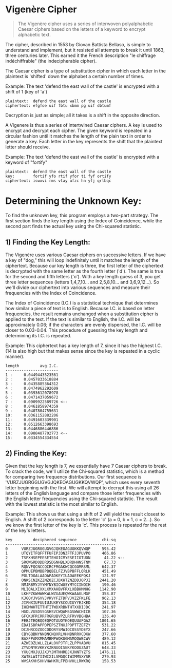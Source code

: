 # Vigenère Cipher
> The Vigenère cipher uses a series of interwoven polyalphabetic Caesar ciphers based on the letters of a keyword to encrypt alphabetic text.

The cipher, described in 1553 by Giovan Battista Bellaso, is simple to understand and implement, but it resisted all attempts to break it until 1863, three centuries later. This earned it the French description "le chiffrage indéchiffrable" (the indecipherable cipher).

The Caesar cipher is a type of substitution cipher in which each letter in the plaintext is 'shifted' down the alphabet a certain number of times.

Example: The text 'defend the east wall of the castle' is encrypted with a shift of 1 (key of 'a')
```
plaintext:  defend the east wall of the castle
ciphertext: efgfoe uif fbtu xbmm pg uif dbtumf
```
Decryption is just as simple; all it takes is a shift in the opposite direction.

A Vigenere is thus a series of intertwined Caesar ciphers. A key is used to encrypt and decrypt each cipher. The given keyword is repeated in a circular fashion until it matches the length of the plain text in order to generate a key. Each letter in the key represents the shift that the plaintext letter should receive.

Example: The text 'defend the east wall of the castle' is encrypted with a keyword of "fortify"
```
plaintext:  defend the east wall of the castle
key:        fortif yfo rtif yfor ti fyf ortify 
ciphertext: iswxvi rms vtay ufzc hn yfj qrlbqc
```

# Determining the Unknown Key:
To find the unknown key, this program employs a two-part strategy. The first section finds the key length using the Index of Coincidence, while the second part finds the actual key using the Chi-squared statistic.

## 1) Finding the Key Length:
The Vigenère uses various Caesar ciphers on successive letters. If we have a key of "dog," this will loop indefinitely until it matches the length of the ciphertext. Because our key length is three, the first letter of the ciphertext is decrypted with the same letter as the fourth letter ('d'). The same is true for the second and fifth letters ('o'). With a key length guess of 3, you get three letter sequences (letters 1,4,7,10... and 2,5,8,10... and 3,6,9,12...). So we'll divide our ciphertext into various sequences and measure their frequencies with the Index of Coincidence.

The Index of Coincidence (I.C.) is a statistical technique that determines how similar a piece of text is to English. Because I.C. is based on letter frequencies, the result remains unchanged when a substitution cipher is applied to the text. If the text is similar to English, the I.C. will be approximately 0.06; if the characters are evenly dispersed, the I.C. will be closer to 0.03-0.04. This procedure of guessing the key length and determining its I.C. is repeated.

Example: This ciphertext has a key length of 7, since it has the highest I.C. (14 is also high but that makes sense since the key is repeated in a cyclic manner).

```
length         avg I.C.
-----------------------
1 :     0.0449443523561
2 :     0.0457833618884
3 :     0.0435885364312
4 :     0.0474962292609
5 :     0.0393612078978
6 :     0.0471437059672
7 :     0.0909922589726 <--
8 :     0.0461858974359
9 :     0.0407804755631
10:     0.0361152882206
11:     0.0491603339901
12:     0.0512663398693
13:     0.0446886446886
14:     0.0988487702773 <--
15:     0.0334554334554
```

## 2) Finding the Key:
Given that the key length is 7, we essentially have 7 Caesar ciphers to break. To crack the code, we'll utilize the Chi-squared statistic, which is a method for comparing two frequency distributions. Our first sequence is 'VURZJUGRGGUGVGJQKEOAGUGKKQVWQP', which uses every seventh letter beginning with the first. We will attempt to decrypt this using all 26 letters of the English language and compare those letter frequencies with the English letter frequencies using the Chi-squared statistic. The result with the lowest statistic is the most similar to English.

Example: This shows us that using a shift of 2 will yield the result closest to English.  A shift of 2 corresponds to the letter 'c' (a = 0, b = 1, c = 2...).  So we know the first letter of the key is 'c'.  This process is repeated for the rest of the key's letters.
```
key         deciphered sequence           chi-sq
------------------------------------------------
0      VURZJUGRGGUGVGJQKEOAGUGKKQVWQP     595.42
1      UTQYITFQFFTFUFIPJDNZFTFJJPUVPO     466.86
2      TSPXHSEPEESETEHOICMYESEIIOTUON      41.22 <--
3      SROWGRDODDRDSDGNHBLXDRDHHNSTNM      67.73
4      RQNVFQCNCCQCRCFMGAKWCQCGGMRSML     642.37
5      QPMUEPBMBBPBQBELFZJVBPBFFLQRLK     451.49
6      POLTDOALAAOAPADKEYIUAOAEEKPQKJ     121.97
7      ONKSCNZKZZNZOZCJDXHTZNZDDJOPJI    2441.20
8      NMJRBMYJYYMYNYBICWGSYMYCCINOIH     190.46
9      MLIQALXIXXLXMXAHBVFRXLXBBHMNHG    1142.90
10     LKHPZKWHWWKWLWZGAUEQWKWAAGLMGF     358.87
11     KJGOYJVGVVJVKVYFZTDPVJVZZFKLFE     962.13
12     JIFNXIUFUUIUJUXEYSCOUIUYYEJKED     354.18
13     IHEMWHTETTHTITWDXRBNTHTXXDIJDC     241.97
14     HGDLVGSDSSGSHSVCWQAMSGSWWCHICB     107.36
15     GFCKUFRCRRFRGRUBVPZLRFRVVBGHBA     136.40
16     FEBJTEQBQQEQFQTAUOYKQEQUUAFGAZ    1801.65
17     EDAISDPAPPDPEPSZTNXJPDPTTZEFZY     531.22
18     DCZHRCOZOOCODORYSMWIOCOSSYDEYX     247.66
19     CBYGQBNYNNBNCNQXRLVHNBNRRXCDXW     377.60
20     BAXFPAMXMMAMBMPWQKUGMAMQQWBCWV     489.12
21     AZWEOZLWLLZLALOVPJTFLZLPPVABVU     815.45
22     ZYVDNYKVKKYKZKNUOISEKYKOOUZAUT     648.33
23     YXUCMXJUJJXJYJMTNHRDJXJNNTYZTS    1476.11
24     XWTBLWITIIWIXILSMGQCIWIMMSXYSR     279.93
25     WVSAKVHSHHVHWHKRLFPBHVHLLRWXRQ     158.53
```
